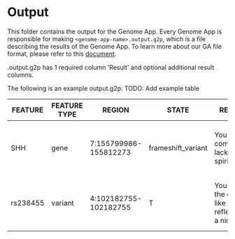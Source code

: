 # Output

This folder contains the output for the Genome App. Every Genome App is responsible for making
`<genome-app-name>.output.g2p`, which is a file describing the
results of the Genome App. To learn more about our GA file format, please refer to this
[document](https://github.com/Guardiome/create-genome-app/tree/master/simple-genome-app#g2p-file-format).<br>

<genome-app-name>.output.g2p has 1 required column 'Result' and optional additional result columns.<br>

The following is an example output.g2p:
TODO: Add example table</genome-app-name>

FEATURE  | FEATURE TYPE | REGION                | STATE              | RESULT                                     | REFERENCE                                           | Action                                                      | Resources                                                                                                                          
-------- | ------------ | --------------------- | ------------------ | ------------------------------------------ | --------------------------------------------------- | ----------------------------------------------------------- | -----------------------------------------------------------------------------------------------------------------------------------
SHH      | gene         | 7:155799986-155812273	| frameshift_variant | You completely lack ninja spirit.          | http://www.pnas.org/content/104/26/11073.short      | Visit the mountains of Tibet to train your mind and spirit. | http://www.tibettravel.org/tibet-travel-advice/top-10-must-visit-monasteries-for-your-tibet-tour-to-seek-the-habitat-of-spirit.html
rs238455 | variant      | 4:102182755-102182755	| T                  | You have the cat-like reflexes of a ninja. | http://ascopubs.org/doi/abs/10.1200/JCO.2004.10.012 | Enter a dodgeball tournament to hone your reflexes.         | https://www.extremely-sharp.com/blogs/eslife/17530916-shurikens-how-to-throw-a-star-like-a-ninja                                    
